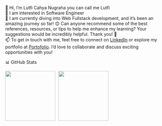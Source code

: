 👋 Hi, I’m Lutfi Cahya Nugraha you can call me Lutfi <br />
👀 I am interested in Software Engineer <br />
🌱 I am currently diving into Web Fullstack development, and it’s been an amazing journey so far! 😊 Can anyone recommend some of the best references, resources, or tips to help me enhance my learning? Your suggestions would be incredibly helpful. Thank you! 🚀 <br />
📫 To get in touch with me, feel free to connect on [LinkedIn](https://www.linkedin.com/in/lutfiichynn/) or explore my portfolio at [Portofolio](https://lutfiichynn.vercel.app/). I’d love to collaborate and discuss exciting opportunities with you!

📊 GitHub Stats
<div style="display: flex; gap: 10px;">
  <img src="https://github-readme-stats.vercel.app/api?username=halolutfii&show_icons=true&theme=tokyonight" height="160"/>
  <img src="https://github-readme-stats.vercel.app/api/top-langs/?username=halolutfii&layout=compact&theme=tokyonight" height="160"/>
</div>

<!--
**halolutfii/halolutfii** is a ✨ _special_ ✨ repository because its `README.md` (this file) appears on your GitHub profile.

Here are some ideas to get you started:

👋 Hi, I’m Lutfi Cahya Nugraha you can call me Lutfi
👀 I am interested in Software Engineer
🌱 I am currently diving into Web Fullstack development, and it’s been an amazing journey so far! 😊 Can anyone recommend some of the best references, resources, or tips to help me enhance my learning? Your suggestions would be incredibly helpful. Thank you! 🚀
📫 To get in touch with me, feel free to connect on LinkedIn or explore my portfolio at lutfiichynn.vercel.app. I’d love to collaborate and discuss exciting opportunities with you!
